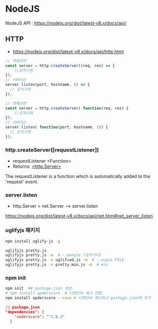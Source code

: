 # NodeJS

NodeJS API : <https://nodejs.org/dist/latest-v8.x/docs/api/>

## HTTP

- <https://nodejs.org/dist/latest-v8.x/docs/api/http.html>

```js
// 객체선언
const server = http.createServer((req, res) => {
    //로직구현
});
// 서버리슨
server.listen(port, hostname, () => {
  // 로직구현
});
```

```js
// 객체선언
const server = http.createServer( function(req, res) {
    //로직구현
});
// 서버리슨
server.listen( function(port, hostname, ()) {
  // 로직구현
});
```

### http.createServer([requestListener])

- requestListener \<Function\>
- Returns: [<http.Server>](https://nodejs.org/dist/latest-v8.x/docs/api/http.html#http_class_http_server)

The requestListener is a function which is automatically added to the 'request' event.

### server.listen

- http.Server > net.Server --> server.listen

<https://nodejs.org/dist/latest-v8.x/docs/api/net.html#net_server_listen>

### uglifyjs 패키지

```bash
npm install uglify-js -g

uglifyjs pretty.js
uglifyjs pretty.js -m  # --mangle (짖이기다)
uglifyjs pretty.js -o uglified.js -m  # --ouput FILE
uglifyjs pretty.js -o pretty.min.js -m  # min
```

### npm init

```bash
npm init  ## package.json 생성
# npm install upderscore  # 디펜던씨 체크 안함.
npm install upderscore --save # 디펜던씨 체크하고 package.json에 추가
```

```json
// package.json
"dependencies": {
    "underscore": "^1.8.3"
  }
```